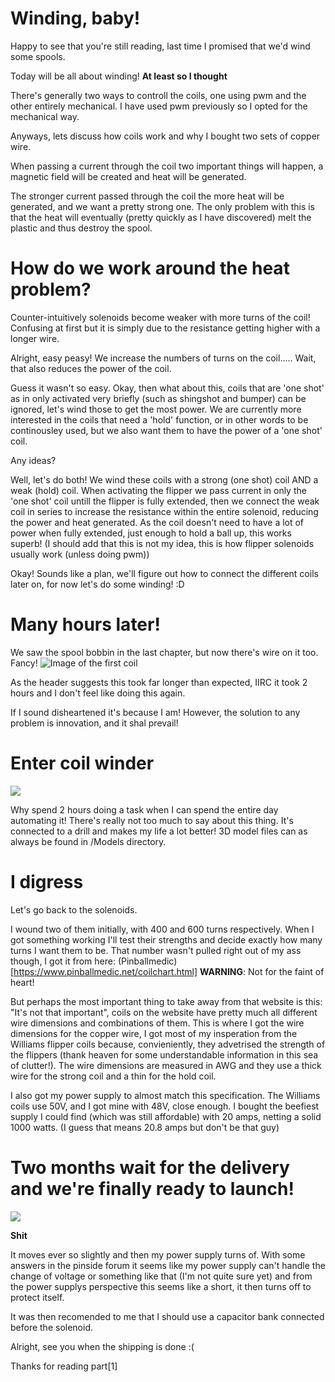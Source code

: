 # Winding, baby!
Happy to see that you're still reading, last time I promised that we'd wind some spools. 

Today will be all about winding! **At least so I thought**



There's generally two ways to controll the coils, one using pwm and the other entirely mechanical. I have used pwm previously so I opted for the mechanical way.

Anyways, lets discuss how coils work and why I bought two sets of copper wire.


When passing a current through the coil two important things will happen, a magnetic field will be created and heat will be generated.

The stronger current passed through the coil the more heat will be generated, and we want a pretty strong one. The only problem with this is that the heat will eventually (pretty quickly as I have discovered) melt the plastic and thus destroy the spool.

# How do we work around the heat problem?
Counter-intuitively solenoids become weaker with more turns of the coil! Confusing at first but it is simply due to the resistance getting higher with a longer wire.

Alright, easy peasy! We increase the numbers of turns on the coil..... Wait, that also reduces the power of the coil.

Guess it wasn't so easy. 
Okay, then what about this, coils that are 'one shot' as in only activated very briefly (such as shingshot and bumper) can be ignored, let's wind those to get the most power. We are currently more interested in the coils that need a 'hold' function, or in other words to be continousley used, but we also want them to have the power of a 'one shot' coil.

Any ideas?

Well, let's do both! We wind these coils with a strong (one shot) coil AND a weak (hold) coil. When activating the flipper we pass current in only the 'one shot' coil untill the flipper is fully extended, then we connect the weak coil in series to increase the resistance within the entire solenoid, reducing the power and heat generated. As the coil doesn't need to have a lot of power when fully extended, just enough to hold a ball up, this works superb!
(I should add that this is not my idea, this is how flipper solenoids usually work (unless doing pwm))

Okay! Sounds like a plan, we'll figure out how to connect the different coils later on, for now let's do some winding! :D


# Many hours later!
We saw the spool bobbin in the last chapter, but now there's wire on it too. Fancy!
![Image of the first coil](https://i.imgur.com/TaxWT8W.jpg)


As the header suggests this took far longer than expected, IIRC it took 2 hours and I don't feel like doing this again.

If I sound disheartened it's because I am! However, the solution to any problem is innovation, and it shal prevail!

# Enter coil winder
![](/../Images/Spool_winder.gif)

Why spend 2 hours doing a task when I can spend the entire day automating it!
There's really not too much to say about this thing. It's connected to a drill and makes my life a lot better! 3D model files can as always be found in /Models directory.

# I digress
Let's go back to the solenoids.

I wound two of them initially, with 400 and 600 turns respectively. When I got something working I'll test their strengths and decide exactly how many turns I want them to be.
That number wasn't pulled right out of my ass though, I got it from here: (Pinballmedic)[https://www.pinballmedic.net/coilchart.html] 
**WARNING**: Not for the faint of heart! 

But perhaps the most important thing to take away from that website is this: "It's not that important", coils on the website have pretty much all different wire dimensions and combinations of them. This is where I got the wire dimensions for the copper wire, I got most of my insperation from the Williams flipper coils because, convieniently, they advetrised the strength of the flippers (thank heaven for some understandable information in this sea of clutter!). The wire dimensions are measured in AWG and they use a thick wire for the strong coil and a thin for the hold coil.

I also got my power supply to almost match this specification. The Williams coils use 50V, and I got mine with 48V, close enough. I bought the beefiest supply I could find (which was still affordable) with 20 amps, netting a solid 1000 watts. (I guess that means 20.8 amps but don't be that guy)

# Two months wait for the delivery and we're finally ready to launch!
![](https://raw.githubusercontent.com/bumpnumb/Pinball/main/Images/Shit.gif)

**Shit**

It moves ever so slightly and then my power supply turns of. With some answers in the pinside forum it seems like my power supply can't handle the change of voltage or something like that (I'm not quite sure yet) and from the power supplys perspective this seems like a short, it then turns off to protect itself.

It was then recomended to me that I should use a capacitor bank connected before the solenoid.

Alright, see you when the shipping is done :(


Thanks for reading part[1]